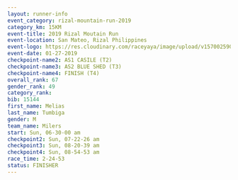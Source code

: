 ```yaml
---
layout: runner-info 
event_category: rizal-mountain-run-2019 
category_km: 15KM 
event-title: 2019 Rizal Moutain Run 
event-location: San Mateo, Rizal Philippines 
event-logo: https://res.cloudinary.com/raceyaya/image/upload/v1570025909/logo/rizal-mountain_gkfete.jpg 
event-date: 01-27-2019 
checkpoint-name2: AS1 CASILE (T2) 
checkpoint-name3: AS2 BLUE SHED (T3) 
checkpoint-name4: FINISH (T4) 
overall_rank: 67
gender_rank: 49
category_rank: 
bib: 15144
first_name: Melias
last_name: Tumbiga
gender: M
team_name: Milers
start: Sun, 06-30-00 am
checkpoint2: Sun, 07-22-26 am
checkpoint3: Sun, 08-20-39 am
checkpoint4: Sun, 08-54-53 am
race_time: 2-24-53
status: FINISHER
---
```

